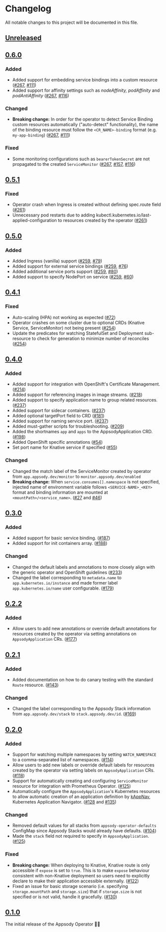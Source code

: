 <!--
This file includes chronologically ordered list of notable changes visible to end users for each version of the Appsody Operator. Keep a summary of the change and link to the pull request.

The format is based on [Keep a Changelog](https://keepachangelog.com/en/1.0.0/),
and this project adheres to [Semantic Versioning](https://semver.org/spec/v2.0.0.html).
-->

# Changelog

All notable changes to this project will be documented in this file.

## [Unreleased]

## [0.6.0]

### Added

- Added support for embedding service bindings into a custom resource ([#267](https://github.com/appsody/appsody-operator/pull/267), [#111](https://github.com/application-stacks/runtime-component-operator/pull/111))
- Added support for affinity settings such as _nodeAffinity, podAffinity_ and _podAntiAffinity_ ([#267](https://github.com/appsody/appsody-operator/pull/267), [#116](https://github.com/application-stacks/runtime-component-operator/pull/116))

### Changed

- **Breaking change:** In order for the operator to detect Service Binding custom resources automatically ("auto-detect" functionality), the name of the binding resource must follow the `<CR_NAME>-binding` format (e.g. `my-app-binding`) ([#267](https://github.com/appsody/appsody-operator/pull/267), [#111](https://github.com/application-stacks/runtime-component-operator/pull/111))

### Fixed

- Some monitoring configurations such as `bearerTokenSecret` are not propagated to the created `ServiceMonitor` ([#267](https://github.com/appsody/appsody-operator/pull/267), [#157](https://github.com/OpenLiberty/open-liberty-operator/issues/157), [#116](https://github.com/application-stacks/runtime-component-operator/pull/116))

## [0.5.1]

### Fixed

- Operator crash when Ingress is created without defining spec.route field ([#261](https://github.com/appsody/appsody-operator/pull/261))
- Unnecessary pod restarts due to adding kubectl.kubernetes.io/last-applied-configuration to resources created by the operator ([#261](https://github.com/appsody/appsody-operator/pull/261))

## [0.5.0]

### Added

- Added Ingress (vanilla) support ([#259](https://github.com/appsody/appsody-operator/pull/259), [#79](https://github.com/application-stacks/runtime-component-operator/pull/79))
- Added support for external service bindings ([#259](https://github.com/appsody/appsody-operator/pull/259), [#76](https://github.com/application-stacks/runtime-component-operator/pull/76))
- Added additional service ports support ([#259](https://github.com/appsody/appsody-operator/pull/259), [#80](https://github.com/application-stacks/runtime-component-operator/pull/80))
- Added support to specify NodePort on service ([#259](https://github.com/appsody/appsody-operator/pull/259), [#60](https://github.com/application-stacks/runtime-component-operator/pull/60))

## [0.4.1]

### Fixed

- Auto-scaling (HPA) not working as expected ([#72](https://github.com/application-stacks/runtime-component-operator/pull/72))
- Operator crashes on some cluster due to optional CRDs (Knative Service, ServiceMonitor) not being present ([#254](https://github.com/appsody/appsody-operator/pull/254))
- Update the predicates for watching StatefulSet and Deployment sub-resource to check for generation to minimize number of reconciles ([#254](https://github.com/appsody/appsody-operator/pull/254))

## [0.4.0]

### Added

- Added support for integration with OpenShift's Certificate Management. ([#214](https://github.com/appsody/appsody-operator/pull/214))
- Added support for referencing images in image streams. ([#218](https://github.com/appsody/appsody-operator/pull/218))
- Added support to specify application name to group related resources. ([#237](https://github.com/appsody/appsody-operator/pull/237))
- Added support for sidecar containers. ([#237](https://github.com/appsody/appsody-operator/pull/237))
- Added optional targetPort field to CRD ([#181](https://github.com/appsody/appsody-operator/issues/181))
- Added support for naming service port. ([#237](https://github.com/appsody/appsody-operator/pull/237))
- Added must-gather scripts for troubleshooting. ([#209](https://github.com/appsody/appsody-operator/pull/209))
- Added the shortnames `app` and `apps` to the AppsodyApplication CRD. ([#198](https://github.com/appsody/appsody-operator/issues/198))
- Added OpenShift specific annotations ([#54](https://github.com/application-stacks/runtime-component-operator/pull/54))
- Set port name for Knative service if specified ([#55](https://github.com/application-stacks/runtime-component-operator/pull/55))

### Changed

- Changed the match label of the ServiceMonitor created by operator from `app.appsody.dev/monitor` to `monitor.appsody.dev/enabled`
- **Breaking change:** When `service.consumes[].namespace` is not specified, injected name of environment variable follows `<SERVICE-NAME>_<KEY>` format and binding information are mounted at `<mountPath>/<service_name>`. ([#27](https://github.com/application-stacks/runtime-component-operator/pull/27) and [#46](https://github.com/application-stacks/runtime-component-operator/pull/46))

## [0.3.0]

### Added

- Added support for basic service binding. ([#187](https://github.com/appsody/appsody-operator/issues/187))
- Added support for init containers array. ([#188](https://github.com/appsody/appsody-operator/issues/188))

### Changed

- Changed the default labels and annotations to more closely align with the
  generic operator and OpenShift guidelines ([#233](https://github.com/appsody/appsody-operator/issues/233))
- Changed the label corresponding to `metadata.name` to `app.kubernetes.io/instance` and made former label `app.kubernetes.io/name` user configurable. ([#179](https://github.com/appsody/appsody-operator/issues/179))

## [0.2.2]

### Added

- Allow users to add new annotations or override default annotations for resources created by the operator via setting annotations on `AppsodyApplication` CRs. ([#177](https://github.com/appsody/appsody-operator/issues/177))

## [0.2.1]

### Added

- Added documentation on how to do canary testing with the standard `Route` resource. ([#143](https://github.com/appsody/appsody-operator/issues/143))

### Changed

- Changed the label corresponding to the Appsody Stack information from `app.appsody.dev/stack` to `stack.appsody.dev/id`. ([#169](https://github.com/appsody/appsody-operator/issues/169))

## [0.2.0]

### Added

- Support for watching multiple namespaces by setting `WATCH_NAMESPACE` to a comma-separated list of namespaces. ([#114](https://github.com/appsody/appsody-operator/issues/114))
- Allow users to add new labels or override default labels for resources created by the operator via setting labels on `AppsodyApplication` CRs. ([#118](https://github.com/appsody/appsody-operator/issues/118))
- Support for automatically creating and configuring `ServiceMonitor` resource for integration with Prometheus Operator. ([#125](https://github.com/appsody/appsody-operator/issues/125))
- Automatically configure the `AppsodyApplication`'s Kubernetes resources to allow automatic creation of an application definition by [kAppNav](https://kappnav.io/), Kubernetes Application Navigator. ([#128](https://github.com/appsody/appsody-operator/issues/128) and [#135](https://github.com/appsody/appsody-operator/issues/135))

### Changed

- Removed default values for all stacks from `appsody-operator-defaults` ConfigMap since Appsody Stacks would already have defaults. ([#104](https://github.com/appsody/appsody-operator/issues/104))
- Made the `stack` field not required to specify in `AppsodyApplication`. ([#125](https://github.com/appsody/appsody-operator/issues/125))

### Fixed

- **Breaking change:** When deploying to Knative, Knative route is only accessible if `expose` is set to `true`. This is to make `expose` behaviour consistent with non-Knative deployment so users need to explicitly declare to make their application accessible externally. ([#122](https://github.com/appsody/appsody-operator/issues/122))
- Fixed an issue for basic storage scenario (i.e. specifying `storage.mountPath` and `storage.size`) that if `storage.size` is not specified or is not valid, handle it gracefully. ([#130](https://github.com/appsody/appsody-operator/issues/130))

## [0.1.0]

The initial release of the Appsody Operator 🎉🥳

[Unreleased]: https://github.com/appsody/appsody-operator/compare/v0.6.0...HEAD
[0.6.0]: https://github.com/appsody/appsody-operator/compare/v0.5.1...v0.6.0
[0.5.1]: https://github.com/appsody/appsody-operator/compare/v0.5.0...v0.5.1
[0.5.0]: https://github.com/appsody/appsody-operator/compare/v0.4.1...v0.5.0
[0.4.1]: https://github.com/appsody/appsody-operator/compare/v0.4.0...v0.4.1
[0.4.0]: https://github.com/appsody/appsody-operator/compare/v0.3.0...v0.4.0
[0.3.0]: https://github.com/appsody/appsody-operator/compare/v0.2.2...v0.3.0
[0.2.2]: https://github.com/appsody/appsody-operator/compare/0.2.1...v0.2.2
[0.2.1]: https://github.com/appsody/appsody-operator/compare/v0.2.0...0.2.1
[0.2.0]: https://github.com/appsody/appsody-operator/compare/v0.1.0...v0.2.0
[0.1.0]: https://github.com/appsody/appsody-operator/releases/tag/v0.1.0
